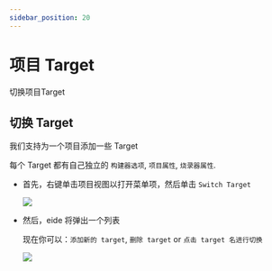 ```yaml
---
sidebar_position: 20
---
```


# 项目 Target

切换项目Target

## 切换 Target

我们支持为一个项目添加一些 Target

每个 Target 都有自己独立的 `构建器选项`, `项目属性`, `烧录器属性`.

- 首先，右键单击项目视图以打开菜单项，然后单击 `Switch Target`

  ![](/img/prj_switch_target_btn.png)

- 然后，eide 将弹出一个列表

  现在你可以：`添加新的 target`, `删除 target` or `点击 target 名进行切换`

  ![](/img/prj_switch_target_sel.png)

